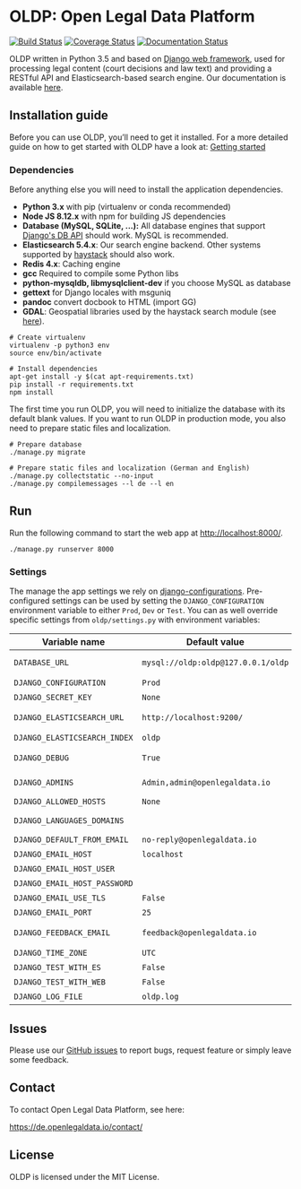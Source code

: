 # OLDP: Open Legal Data Platform

[![Build Status](https://travis-ci.org/openlegaldata/oldp.svg?branch=master)](https://travis-ci.org/openlegaldata/oldp)
[![Coverage Status](https://coveralls.io/repos/github/openlegaldata/oldp/badge.svg?branch=master)](https://coveralls.io/github/openlegaldata/oldp?branch=master)
[![Documentation Status](https://readthedocs.org/projects/oldp/badge/?version=latest)](https://oldp.readthedocs.io/en/latest/?badge=latest)

OLDP written in Python 3.5 and based on [Django web framework](https://www.djangoproject.com/),
used for processing legal content (court decisions and law text) and providing a RESTful API and Elasticsearch-based search engine.
Our documentation is available [here](https://oldp.readthedocs.io/).

## Installation guide

Before you can use OLDP, you’ll need to get it installed.
For a more detailed guide on how to get started with OLDP have a look at:
[Getting started](https://oldp.readthedocs.io/en/latest/getting-started.html)

### Dependencies

Before anything else you will need to install the application dependencies.

- **Python 3.x** with pip (virtualenv or conda recommended)
- **Node JS 8.12.x** with npm for building JS dependencies
- **Database (MySQL, SQLite, ...):** All database engines that support
  [Django's DB API](https://docs.djangoproject.com/en/2.1/ref/databases/) should work. MySQL is recommended.
- **Elasticsearch 5.4.x**: Our search engine backend. Other systems supported by [haystack](http://haystacksearch.org/)
  should also work.
- **Redis 4.x**: Caching engine
- **gcc** Required to compile some Python libs
- **python-mysqldb, libmysqlclient-dev** if you choose MySQL as database
- **gettext** for Django locales with msguniq
- **pandoc** convert docbook to HTML (import GG)
- **GDAL**: Geospatial libraries used by the haystack search module (see
  [here](https://docs.djangoproject.com/en/2.1/ref/contrib/gis/install/geolibs/)).

```
# Create virtualenv
virtualenv -p python3 env
source env/bin/activate

# Install dependencies
apt-get install -y $(cat apt-requirements.txt)
pip install -r requirements.txt
npm install
```

The first time you run OLDP, you will need to initialize the database with its default blank values. If you want
to run OLDP in production mode, you also need to prepare static files and localization.

```
# Prepare database
./manage.py migrate

# Prepare static files and localization (German and English)
./manage.py collectstatic --no-input
./manage.py compilemessages --l de --l en
```

## Run

Run the following command to start the web app at [http://localhost:8000/](http://localhost:8000/).

```
./manage.py runserver 8000
```

### Settings

The manage the app settings we rely on [django-configurations](https://django-configurations.readthedocs.io/en/stable/).
Pre-configured settings can be used by setting the `DJANGO_CONFIGURATION` environment variable to either `Prod`, `Dev` or `Test`.
You can as well override specific settings from `oldp/settings.py` with environment variables:

| Variable name | Default value | Comment |
| ------------- | ------------- | ------- |
| `DATABASE_URL` | `mysql://oldp:oldp@127.0.0.1/oldp` | Path to database (usually mysql or sqlite) |
| `DJANGO_CONFIGURATION` | `Prod` | `Dev`, `Prod` or `Test` |
| `DJANGO_SECRET_KEY` | `None` | Set this in production mode |
| `DJANGO_ELASTICSEARCH_URL` | `http://localhost:9200/` | Elasticsearch settings (scheme, host, port) |
| `DJANGO_ELASTICSEARCH_INDEX` | `oldp` | Elasticsearch index name |
| `DJANGO_DEBUG` | `True` | Enable to show debugging messages and errors |
| `DJANGO_ADMINS` | `Admin,admin@openlegaldata.io` | Format: `Foo,foo@site.com;Bar,bar@site.com` |
| `DJANGO_ALLOWED_HOSTS` | `None` | Format: `foo.com,bar.net` |
| `DJANGO_LANGUAGES_DOMAINS` | | Format: `{'de.foo.com':'de','fr.foo.com':'fr'}` |
| `DJANGO_DEFAULT_FROM_EMAIL` | `no-reply@openlegaldata.io` | Emails are sent from this address |
| `DJANGO_EMAIL_HOST` | `localhost` | SMTP server |
| `DJANGO_EMAIL_HOST_USER` | | SMTP user |
| `DJANGO_EMAIL_HOST_PASSWORD` | | SMTP password |
| `DJANGO_EMAIL_USE_TLS` | `False` | enable TLS |
| `DJANGO_EMAIL_PORT` | `25` | SMTP port |
| `DJANGO_FEEDBACK_EMAIL` | `feedback@openlegaldata.io` | Messages from feedback widget are sent to this address. |
| `DJANGO_TIME_ZONE` | `UTC` | Time zone |
| `DJANGO_TEST_WITH_ES` | `False` | Run tests that require Elasticsearch |
| `DJANGO_TEST_WITH_WEB` | `False` | Run tests that require web access |
| `DJANGO_LOG_FILE` | `oldp.log` | Name of log file (in logs directory) |



## Issues

Please use our [GitHub issues](https://github.com/openlegaldata/oldp/issues) to report bugs, request feature or simply
leave some feedback.

## Contact

To contact Open Legal Data Platform, see here:

https://de.openlegaldata.io/contact/

## License

OLDP is licensed under the MIT License.
